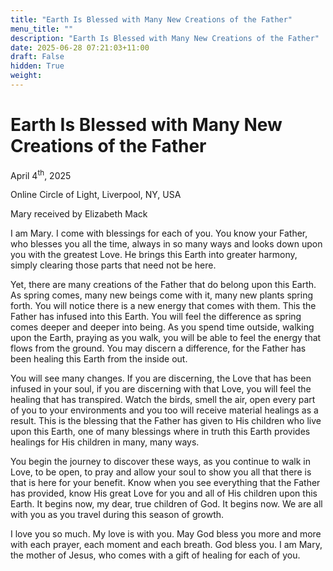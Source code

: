 ```yaml
---
title: "Earth Is Blessed with Many New Creations of the Father"
menu_title: ""
description: "Earth Is Blessed with Many New Creations of the Father"
date: 2025-06-28 07:21:03+11:00
draft: False
hidden: True
weight:
---
```

# Earth Is Blessed with Many New Creations of the Father

April 4<sup>th</sup>, 2025

Online Circle of Light, Liverpool, NY, USA

Mary received by Elizabeth Mack

I am Mary. I come with blessings for each of you. You know your Father, who blesses you all the time, always in so many ways and looks down upon you with the greatest Love. He brings this Earth into greater harmony, simply clearing those parts that need not be here.

Yet, there are many creations of the Father that do belong upon this Earth. As spring comes, many new beings come with it, many new plants spring forth. You will notice there is a new energy that comes with them. This the Father has infused into this Earth. You will feel the difference as spring comes deeper and deeper into being. As you spend time outside, walking upon the Earth, praying as you walk, you will be able to feel the energy that flows from the ground. You may discern a difference, for the Father has been healing this Earth from the inside out.

You will see many changes. If you are discerning, the Love that has been infused in your soul, if you are discerning with that Love, you will feel the healing that has transpired. Watch the birds, smell the air, open every part of you to your environments and you too will receive material healings as a result. This is the blessing that the Father has given to His children who live upon this Earth, one of many blessings where in truth this Earth provides healings for His children in many, many ways.

You begin the journey to discover these ways, as you continue to walk in Love, to be open, to pray and allow your soul to show you all that there is that is here for your benefit. Know when you see everything that the Father has provided, know His great Love for you and all of His children upon this Earth. It begins now, my dear, true children of God. It begins now. We are all with you as you travel during this season of growth.

I love you so much. My love is with you. May God bless you more and more with each prayer, each moment and each breath. God bless you. I am Mary, the mother of Jesus, who comes with a gift of healing for each of you.
